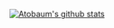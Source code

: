 [![Atobaum's github stats](https://github-readme-stats.vercel.app/api?username=Atobaum)](https://github.com/anuraghazra/github-readme-stats)
